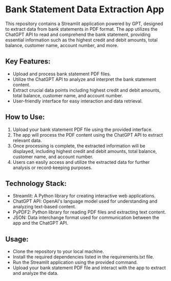 # Bank Statement Data Extraction App

  This repository contains a Streamlit application powered by GPT, designed to extract data from bank statements in PDF format. The app utilizes the ChatGPT API to read and comprehend the bank statement, providing essential information such as the highest credit and debit amounts, total balance, customer name, account number, and more.

## Key Features:

- Upload and process bank statement PDF files.
- Utilize the ChatGPT API to analyze and interpret the bank statement content.
- Extract crucial data points including highest credit and debit amounts, total balance, customer name, and account number.
- User-friendly interface for easy interaction and data retrieval.
## How to Use:

1. Upload your bank statement PDF file using the provided interface.
2. The app will process the PDF content using the ChatGPT API to extract relevant data.
3. Once processing is complete, the extracted information will be displayed, including highest credit and debit amounts, total balance, customer name, and account number.
4. Users can easily access and utilize the extracted data for further analysis or record-keeping purposes.
## Technology Stack:

- Streamlit: A Python library for creating interactive web applications.
- ChatGPT API: OpenAI's language model used for understanding and analyzing text-based content.
- PyPDF2: Python library for reading PDF files and extracting text content.
- JSON: Data interchange format used for communication between the app and the ChatGPT API.
## Usage:

- Clone the repository to your local machine.
- Install the required dependencies listed in the requirements.txt file.
- Run the Streamlit application using the provided command.
- Upload your bank statement PDF file and interact with the app to extract and analyze the data.
